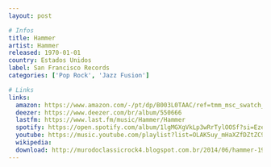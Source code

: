 ```yaml
---
layout: post

# Infos
title: Hammer
artist: Hammer
released: 1970-01-01
country: Estados Unidos
label: San Francisco Records
categories: ['Pop Rock', 'Jazz Fusion']

# Links
links:
  amazon: https://www.amazon.com/-/pt/dp/B003L0TAAC/ref=tmm_msc_swatch_0?_encoding=UTF8&qid=&sr=
  deezer: https://www.deezer.com/br/album/550666
  lastfm: https://www.last.fm/music/Hammer/Hammer
  spotify: https://open.spotify.com/album/1lgMGXgVkLp3wRrTylOOSf?si=EzePxdvORr2SVHCc7-g30A
  youtube: https://music.youtube.com/playlist?list=OLAK5uy_mHaXZfDZtZC9HcSCsr-wO7BcIMPbkljng
  wikipedia:
  download: http://murodoclassicrock4.blogspot.com.br/2014/06/hammer-1970.html
---
```

